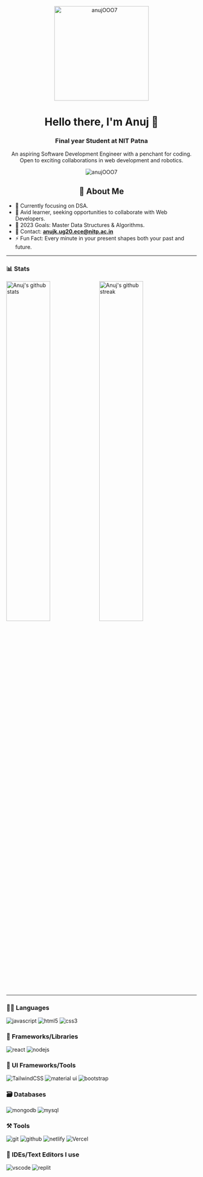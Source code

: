 <p align="center">
    <img src="https://github.com/anujOOO7/anujOOO7/blob/main/coding_.avif" alt="anujOOO7" width="250" height="250" />
</p>

<h1 align="center">Hello there, I'm Anuj 👋</h1>
<h3 align="center">Final year Student at NIT Patna</h3>

<p align="center">
  An aspiring Software Development Engineer with a penchant for coding. Open to exciting collaborations in web development and robotics.
</p>

<p align="center">
    <img src="https://komarev.com/ghpvc/?username=anujOOO7&label=Profile%20views&color=0e75b6&style=flat" alt="anujOOO7" />
</p>

<h2 align="center">🚀 About Me</h2>

- 🔭 Currently focusing on DSA.
- 🌱 Avid learner, seeking opportunities to collaborate with Web Developers.
- 🎯 2023 Goals: Master Data Structures & Algorithms.
- 📧 Contact: **anujk.ug20.ece@nitp.ac.in**
- ⚡ Fun Fact: Every minute in your present shapes both your past and future.


---


### 📊 Stats


<img src="https://github-readme-stats.vercel.app/api?username=anujOOO7&include_all_commits=true&show_icons=true&theme=github_dark&hide_border=true" alt="Anuj's github stats" width="48%" >
<img src="https://github-readme-streak-stats.herokuapp.com/?user=anujOOO7&theme=github_dark&hide_border=true" alt="Anuj's github streak" width="48%" >


---


### 🧑‍💻 Languages


![javascript](https://img.shields.io/badge/JavaScript-323330?style=for-the-badge&logo=javascript&logoColor=F7DF1E)
![html5](https://img.shields.io/badge/HTML5-E34F26?style=for-the-badge&logo=html5&logoColor=white)
![css3](https://img.shields.io/badge/CSS3-1572B6?style=for-the-badge&logo=css3&logoColor=white)


### 🧩 Frameworks/Libraries


![react](https://img.shields.io/badge/React-20232A?style=for-the-badge&logo=react&logoColor=61DAFB)
![nodejs](https://img.shields.io/badge/Node.js-339933?style=for-the-badge&logo=nodedotjs&logoColor=white)


### 💅 UI Frameworks/Tools


![TailwindCSS](https://img.shields.io/badge/Tailwind_CSS-38B2AC?style=for-the-badge&logo=tailwind-css&logoColor=white)
![material ui](https://img.shields.io/badge/Material%20UI-007FFF?style=for-the-badge&logo=mui&logoColor=white)
![bootstrap](https://img.shields.io/badge/Bootstrap-563D7C?style=for-the-badge&logo=bootstrap&logoColor=white)


### 🗃️ Databases


![mongodb](https://img.shields.io/badge/MongoDB-4EA94B?style=for-the-badge&logo=mongodb&logoColor=white)
![mysql](https://img.shields.io/badge/MySQL-005C84?style=for-the-badge&logo=mysql&logoColor=white)


### ⚒️ Tools


![git](https://img.shields.io/badge/GIT-E44C30?style=for-the-badge&logo=git&logoColor=white)
![github](https://img.shields.io/badge/GitHub-100000?style=for-the-badge&logo=github&logoColor=white)
![netlify](https://img.shields.io/badge/Netlify-00C7B7?style=for-the-badge&logo=netlify&logoColor=white)
![Vercel](https://img.shields.io/badge/vercel-%23000000.svg?style=for-the-badge&logo=vercel&logoColor=white)


### 🧠 IDEs/Text Editors I use


![vscode](https://img.shields.io/badge/Visual_Studio_Code-0078D4?style=for-the-badge&logo=visual%20studio%20code&logoColor=white)
![replit](https://img.shields.io/badge/replit-667881?style=for-the-badge&logo=replit&logoColor=white)

